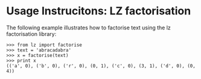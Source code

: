 Usage Instrucitons: LZ factorisation
====================================

The following example illustrates how to factorise text using the lz factorisation library:

    >>> from lz import factorise
    >>> text = 'abracadabra'
    >>> x = factorise(text)
    >>> print x
    (('a', 0), ('b', 0), ('r', 0), (0, 1), ('c', 0), (3, 1), ('d', 0), (0, 4))